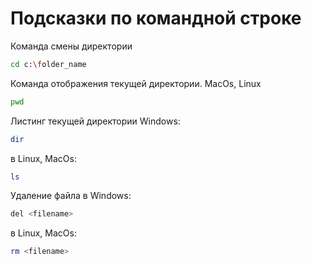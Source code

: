 # Подсказки по командной строке

Команда смены директории

```sh
cd c:\folder_name 
```

Команда отображения текущей директории. MacOs, Linux

```sh
pwd
```

Листинг текущей директории Windows:
```sh
dir
```

в Linux, MacOs:
```sh
ls
```

Удаление файла в Windows:
```sh
del <filename>
```

в Linux, MacOs:
```sh
rm <filename>
```

